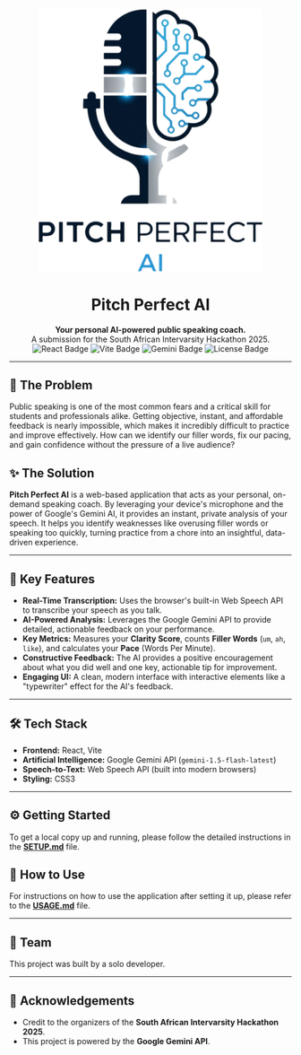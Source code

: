 <div align="center">
  <img src="src/assets/logo.png" alt="Pitch Perfect AI Logo" width="400"/>
</div>

<h1 align="center">Pitch Perfect AI</h1>

<div align="center">
  <strong>Your personal AI-powered public speaking coach.</strong>
  <br />
  A submission for the South African Intervarsity Hackathon 2025.
</div>

<div align="center">
  <img src="https://img.shields.io/badge/React-20232A?style=for-the-badge&logo=react&logoColor=61DAFB" alt="React Badge"/>
  <img src="https://img.shields.io/badge/Vite-646CFF?style=for-the-badge&logo=vite&logoColor=white" alt="Vite Badge"/>
  <img src="https://img.shields.io/badge/Google%20Gemini-4285F4?style=for-the-badge&logo=google&logoColor=white" alt="Gemini Badge"/>
  <img src="https://img.shields.io/badge/license-MIT-blue.svg" alt="License Badge"/>
</div>

---

## 🧐 The Problem

Public speaking is one of the most common fears and a critical skill for students and professionals alike. Getting objective, instant, and affordable feedback is nearly impossible, which makes it incredibly difficult to practice and improve effectively. How can we identify our filler words, fix our pacing, and gain confidence without the pressure of a live audience?

## ✨ The Solution

**Pitch Perfect AI** is a web-based application that acts as your personal, on-demand speaking coach. By leveraging your device's microphone and the power of Google's Gemini AI, it provides an instant, private analysis of your speech. It helps you identify weaknesses like overusing filler words or speaking too quickly, turning practice from a chore into an insightful, data-driven experience.

---

## 🚀 Key Features

* **Real-Time Transcription:** Uses the browser's built-in Web Speech API to transcribe your speech as you talk.
* **AI-Powered Analysis:** Leverages the Google Gemini API to provide detailed, actionable feedback on your performance.
* **Key Metrics:** Measures your **Clarity Score**, counts **Filler Words** (`um`, `ah`, `like`), and calculates your **Pace** (Words Per Minute).
* **Constructive Feedback:** The AI provides a positive encouragement about what you did well and one key, actionable tip for improvement.
* **Engaging UI:** A clean, modern interface with interactive elements like a "typewriter" effect for the AI's feedback.

---

## 🛠️ Tech Stack

* **Frontend:** React, Vite
* **Artificial Intelligence:** Google Gemini API (`gemini-1.5-flash-latest`)
* **Speech-to-Text:** Web Speech API (built into modern browsers)
* **Styling:** CSS3

---

## ⚙️ Getting Started

To get a local copy up and running, please follow the detailed instructions in the **[SETUP.md](docs/SETUP.md)** file.

## 📖 How to Use

For instructions on how to use the application after setting it up, please refer to the **[USAGE.md](docs/USAGE.md)** file.

---

## 👤 Team

This project was built by a solo developer. 

---

## 🙏 Acknowledgements

* Credit to the organizers of the **South African Intervarsity Hackathon 2025**.
* This project is powered by the **Google Gemini API**.